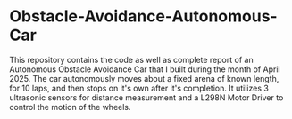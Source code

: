 # Obstacle-Avoidance-Autonomous-Car
This repository contains the code as well as complete report of an Autonomous Obstacle Avoidance Car that I built during the month of April 2025.
The car autonomously moves about a fixed arena of known length, for 10 laps, and then stops on it's own after it's completion. 
It utilizes 3 ultrasonic sensors for distance measurement and a L298N Motor Driver to control the motion  of the wheels.
